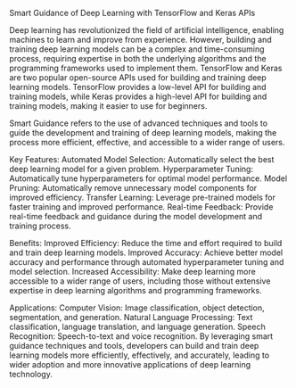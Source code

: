 Smart Guidance of Deep Learning with TensorFlow and Keras APIs

Deep learning has revolutionized the field of artificial intelligence, enabling machines to learn and improve from experience. However, building and training deep learning models can be a complex and time-consuming process, requiring expertise in both the underlying algorithms and the programming frameworks used to implement them.
TensorFlow and Keras are two popular open-source APIs used for building and training deep learning models. TensorFlow provides a low-level API for building and training models, while Keras provides a high-level API for building and training models, making it easier to use for beginners.

Smart Guidance refers to the use of advanced techniques and tools to guide the development and training of deep learning models, making the process more efficient, effective, and accessible to a wider range of users.

Key Features:
Automated Model Selection: Automatically select the best deep learning model for a given problem.
Hyperparameter Tuning: Automatically tune hyperparameters for optimal model performance.
Model Pruning: Automatically remove unnecessary model components for improved efficiency.
Transfer Learning: Leverage pre-trained models for faster training and improved performance.
Real-time Feedback: Provide real-time feedback and guidance during the model development and training process.

Benefits:
Improved Efficiency: Reduce the time and effort required to build and train deep learning models.
Improved Accuracy: Achieve better model accuracy and performance through automated hyperparameter tuning and model selection.
Increased Accessibility: Make deep learning more accessible to a wider range of users, including those without extensive expertise in deep learning algorithms and programming frameworks.

Applications:
Computer Vision: Image classification, object detection, segmentation, and generation.
Natural Language Processing: Text classification, language translation, and language generation.
Speech Recognition: Speech-to-text and voice recognition.
By leveraging smart guidance techniques and tools, developers can build and train deep learning models more efficiently, effectively, and accurately, leading to wider adoption and more innovative applications of deep learning technology.
